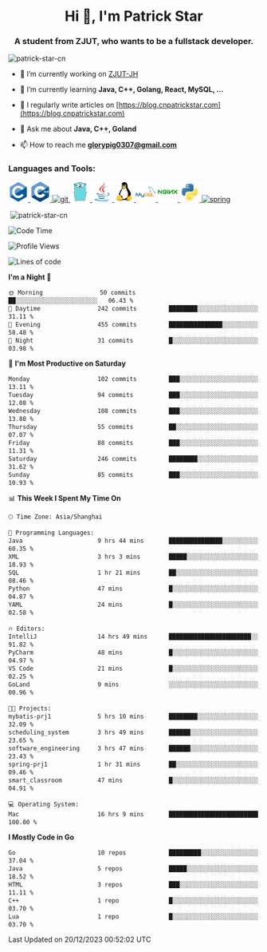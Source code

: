 <h1 align="center">Hi 👋, I'm Patrick Star</h1>
<h3 align="center">A student from ZJUT, who wants to be a fullstack developer.</h3>

<p align="left"> <img src="https://komarev.com/ghpvc/?username=patrick-star-cn&label=Profile%20views&color=0e75b6&style=flat" alt="patrick-star-cn" /> </p>

- 🔭 I’m currently working on [ZJUT-JH](https://github.com/zjutjh)

- 🌱 I’m currently learning **Java, C++, Golang, React, MySQL, ...**

- 📝 I regularly write articles on [https://blog.cnpatrickstar.com](https://blog.cnpatrickstar.com)

- 💬 Ask me about **Java, C++, Goland**

- 📫 How to reach me **glorypig0307@gmail.com**


<h3 align="left">Languages and Tools:</h3>
<p align="left"> 
  <a href="https://www.cprogramming.com/" target="_blank" rel="noreferrer"> 
    <img src="https://raw.githubusercontent.com/devicons/devicon/master/icons/c/c-original.svg" alt="c" width="40" height="40"/> 
  </a> 
  <a href="https://www.w3schools.com/cpp/" target="_blank" rel="noreferrer"> 
    <img src="https://raw.githubusercontent.com/devicons/devicon/master/icons/cplusplus/cplusplus-original.svg" alt="cplusplus" width="40" height="40"/> 
  </a> 
  <a href="https://git-scm.com/" target="_blank" rel="noreferrer"> 
    <img src="https://www.vectorlogo.zone/logos/git-scm/git-scm-icon.svg" alt="git" width="40" height="40"/> 
  </a> 
  <a href="https://golang.org" target="_blank" rel="noreferrer"> 
    <img src="https://raw.githubusercontent.com/devicons/devicon/master/icons/go/go-original.svg" alt="go" width="40" height="40"/> 
  </a> 
  <a href="https://www.java.com" target="_blank" rel="noreferrer"> 
    <img src="https://raw.githubusercontent.com/devicons/devicon/master/icons/java/java-original.svg" alt="java" width="40" height="40"/> 
  </a> 
  <a href="https://www.linux.org/" target="_blank" rel="noreferrer"> 
    <img src="https://raw.githubusercontent.com/devicons/devicon/master/icons/linux/linux-original.svg" alt="linux" width="40" height="40"/> 
  </a> 
  <a href="https://www.mysql.com/" target="_blank" rel="noreferrer"> 
    <img src="https://raw.githubusercontent.com/devicons/devicon/master/icons/mysql/mysql-original-wordmark.svg" alt="mysql" width="40" height="40"/> 
  </a> 
  <a href="https://www.nginx.com" target="_blank" rel="noreferrer"> 
    <img src="https://raw.githubusercontent.com/devicons/devicon/master/icons/nginx/nginx-original.svg" alt="nginx" width="40" height="40"/> 
  </a> 
  <a href="https://www.python.org" target="_blank" rel="noreferrer"> 
    <img src="https://raw.githubusercontent.com/devicons/devicon/master/icons/python/python-original.svg" alt="python" width="40" height="40"/> 
  </a> 
  <a href="https://spring.io/" target="_blank" rel="noreferrer"> 
    <img src="https://www.vectorlogo.zone/logos/springio/springio-icon.svg" alt="spring" width="40" height="40"/> 
  </a>
</p>

<p>&nbsp;<img align="center" src="https://github-readme-stats.vercel.app/api?username=patrick-star-cn&show_icons=true&locale=en" alt="patrick-star-cn" /></p>

<!--START_SECTION:waka-->
![Code Time](http://img.shields.io/badge/Code%20Time-480%20hrs%2025%20mins-blue)

![Profile Views](http://img.shields.io/badge/Profile%20Views-1-blue)

![Lines of code](https://img.shields.io/badge/From%20Hello%20World%20I%27ve%20Written-5.2%20million%20lines%20of%20code-blue)

**I'm a Night 🦉** 

```text
🌞 Morning                50 commits          ██░░░░░░░░░░░░░░░░░░░░░░░   06.43 % 
🌆 Daytime                242 commits         ████████░░░░░░░░░░░░░░░░░   31.11 % 
🌃 Evening                455 commits         ███████████████░░░░░░░░░░   58.48 % 
🌙 Night                  31 commits          █░░░░░░░░░░░░░░░░░░░░░░░░   03.98 % 
```
📅 **I'm Most Productive on Saturday** 

```text
Monday                   102 commits         ███░░░░░░░░░░░░░░░░░░░░░░   13.11 % 
Tuesday                  94 commits          ███░░░░░░░░░░░░░░░░░░░░░░   12.08 % 
Wednesday                108 commits         ███░░░░░░░░░░░░░░░░░░░░░░   13.88 % 
Thursday                 55 commits          ██░░░░░░░░░░░░░░░░░░░░░░░   07.07 % 
Friday                   88 commits          ███░░░░░░░░░░░░░░░░░░░░░░   11.31 % 
Saturday                 246 commits         ████████░░░░░░░░░░░░░░░░░   31.62 % 
Sunday                   85 commits          ███░░░░░░░░░░░░░░░░░░░░░░   10.93 % 
```


📊 **This Week I Spent My Time On** 

```text
🕑︎ Time Zone: Asia/Shanghai

💬 Programming Languages: 
Java                     9 hrs 44 mins       ███████████████░░░░░░░░░░   60.35 % 
XML                      3 hrs 3 mins        █████░░░░░░░░░░░░░░░░░░░░   18.93 % 
SQL                      1 hr 21 mins        ██░░░░░░░░░░░░░░░░░░░░░░░   08.46 % 
Python                   47 mins             █░░░░░░░░░░░░░░░░░░░░░░░░   04.87 % 
YAML                     24 mins             █░░░░░░░░░░░░░░░░░░░░░░░░   02.58 % 

🔥 Editors: 
IntelliJ                 14 hrs 49 mins      ███████████████████████░░   91.82 % 
PyCharm                  48 mins             █░░░░░░░░░░░░░░░░░░░░░░░░   04.97 % 
VS Code                  21 mins             █░░░░░░░░░░░░░░░░░░░░░░░░   02.25 % 
GoLand                   9 mins              ░░░░░░░░░░░░░░░░░░░░░░░░░   00.96 % 

🐱‍💻 Projects: 
mybatis-prj1             5 hrs 10 mins       ████████░░░░░░░░░░░░░░░░░   32.09 % 
scheduling_system        3 hrs 49 mins       ██████░░░░░░░░░░░░░░░░░░░   23.65 % 
software_engineering     3 hrs 47 mins       ██████░░░░░░░░░░░░░░░░░░░   23.43 % 
spring-prj1              1 hr 31 mins        ██░░░░░░░░░░░░░░░░░░░░░░░   09.46 % 
smart_classroom          47 mins             █░░░░░░░░░░░░░░░░░░░░░░░░   04.91 % 

💻 Operating System: 
Mac                      16 hrs 9 mins       █████████████████████████   100.00 % 
```

**I Mostly Code in Go** 

```text
Go                       10 repos            █████████░░░░░░░░░░░░░░░░   37.04 % 
Java                     5 repos             █████░░░░░░░░░░░░░░░░░░░░   18.52 % 
HTML                     3 repos             ███░░░░░░░░░░░░░░░░░░░░░░   11.11 % 
C++                      1 repo              █░░░░░░░░░░░░░░░░░░░░░░░░   03.70 % 
Lua                      1 repo              █░░░░░░░░░░░░░░░░░░░░░░░░   03.70 % 
```




 Last Updated on 20/12/2023 00:52:02 UTC
<!--END_SECTION:waka-->